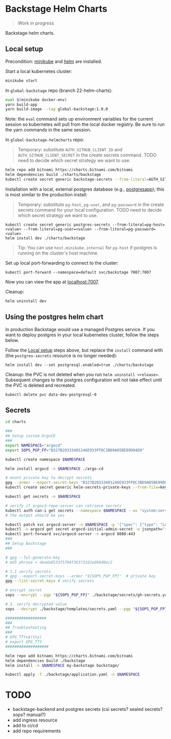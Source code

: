 # Backstage Helm Charts

> Work in progress

Backstage helm charts.

## Local setup
Precondition: [minikube](https://minikube.sigs.k8s.io/docs/) and [helm](https://helm.sh/) are installed.

Start a local kubernetes cluster:
```sh
minikube start
```

In `global-backstage` repo (branch 22-helm-charts):
```sh
eval $(minikube docker-env)
yarn build-app
yarn build-image --tag global-backstage:1.0.0
```
Note: the `eval` command sets up environment variables for the current session so kubernetes will pull from the local docker registry.  Be sure to run the yarn commands in the same session.

In `global-backstage-helmcharts` repo:

> Temporary: substitute `AUTH_GITHUB_CLIENT_ID` and `AUTH_GITHUB_CLIENT_SECRET` in the create secrets command.  TODO need to decide which secret strategy we want to use.

```sh
helm repo add bitnami https://charts.bitnami.com/bitnami
helm dependencies build ./charts/backstage
kubectl create secret generic backstage-secrets --from-literal=AUTH_GITHUB_CLIENT_ID=<VALUE> --from-literal=AUTH_GITHUB_CLIENT_SECRET=<VALUE>
```

Installation with a local, external postgres database (e.g., [postgresapp](https://postgresapp.com/)); this is most similar to the production install:

> Temporary: substitute `pg-host`, `pg-user`, and `pg-password` in the create secrets command for your local configuration.  TODO need to decide which secret strategy we want to use.

```
kubectl create secret generic postgres-secrets --from-literal=pg-host=<value> --from-literal=pg-user=<value> --from-literal=pg-password=<value>
helm install dev ./charts/backstage
```

> Tip: You can use `host.minikube.internal` for `pg-host` if postgres is running on the cluster's host machine.

Set up local port-forwarding to connect to the cluster:
```
kubectl port-forward --namespace=default svc/backstage 7007:7007
```
Now you can view the app at [localhost:7007](http://localhost:7007/).

Cleanup:
```sh
helm uninstall dev
```

## Using the postgres helm chart
In production Backstage would use a managed Postgres service.  If you want to deploy postgres in your local kubernetes cluster, follow the steps below.

Follow the [Local setup](#local-setup) steps above, but replace the `install` command with (the `postgres-secrets` resource is no longer needed):
```
helm install dev --set postgresql.enabled=true ./charts/backstage
```

Cleanup: the PVC is not deleted when you run `helm uninstall <release>`.  Subsequent changes to the postgres configuration will not take effect until the PVC is deleted and recreated.
```
kubectl delete pvc data-dev-postgresql-0 
```

## Secrets
```bash
cd charts

### 
## Setup custom ArgoCD
###
export NAMESPACE="argocd"
export SOPS_PGP_FP="B327B20333401246E933FFDC3BD9A05BE89D04D0"

kubectl create namespace $NAMESPACE

helm install argocd -n $NAMESPACE ./argo-cd

# mount private key to decrypt secrets
gpg --armor --export-secret-keys "B327B20333401246E933FFDC3BD9A05BE89D04D0" > key.asc
kubectl create secret generic helm-secrets-private-keys --from-file=key.asc -n $NAMESPACE

kubectl get secrets -n $NAMESPACE

# verify if argocd-repo-server can retrieve secrets
kubectl auth can-i get secrets --namespace $NAMESPACE --as "system:serviceaccount:${NAMESPACE}:argocd-repo-server"
# the output should be yes

kubectl patch svc argocd-server -n $NAMESPACE -p '{"spec": {"type": "LoadBalancer"}}'
kubectl -n argocd get secret argocd-initial-admin-secret -o jsonpath="{.data.password}" | base64 -d; echo
kubectl port-forward svc/argocd-server -n argocd 8080:443
### 
## Setup Backstage
###

# gpg --ful-generate-key
# md5 phrase = deada0533f5704f36373162e898d0ec2

# 1.1 verify secrets
# gpg --export-secret-keys --armor "${SOPS_PGP_FP}"  # private key
gpg --list-secret-keys # verify secrets

# encrypt secret
sops --encrypt --pgp "${SOPS_PGP_FP}" ./backstage/secrets/gh-secrets.yaml > ./backstage/templates/secrets.yaml

# 3. verify decrypted value
sops --decrypt ./backstage/templates/secrets.yaml --pgp "${SOPS_PGP_FP}"

##################
###
## Troubleshooting
###
# GPG_TTY=$(tty)
# export GPG_TTY
###################

helm repo add bitnami https://charts.bitnami.com/bitnami
helm dependencies build ./backstage
helm install -n $NAMESPACE my-backstage backstage/

kubectl apply -f ./backstage/application.yaml -n $NAMESPACE
```

# TODO
- backstage-backend and postgres secrets (csi secrets? sealed secrets? sops? manual?)
- add ingress resource
- add to ci/cd
- add repo requirements